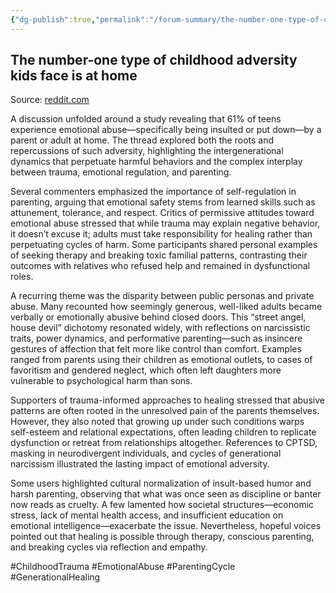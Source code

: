 ```yaml
---
{"dg-publish":true,"permalink":"/forum-summary/the-number-one-type-of-childhood-adversity-kids-face-is-at-home/","title":"The number-one type of childhood adversity kids face is at home","tags":["article","summary"],"created":"2025-07-06T09:45:56.379+07:00","updated":"2025-08-07T06:03:04.597+07:00"}
---
```



## The number-one type of childhood adversity kids face is at home  

Source: [reddit.com](https://old.reddit.com/r/science/comments/1gy52gd/the_numberone_type_of_childhood_adversity_kids/)

A discussion unfolded around a study revealing that 61% of teens experience emotional abuse—specifically being insulted or put down—by a parent or adult at home. The thread explored both the roots and repercussions of such adversity, highlighting the intergenerational dynamics that perpetuate harmful behaviors and the complex interplay between trauma, emotional regulation, and parenting.

Several commenters emphasized the importance of self-regulation in parenting, arguing that emotional safety stems from learned skills such as attunement, tolerance, and respect. Critics of permissive attitudes toward emotional abuse stressed that while trauma may explain negative behavior, it doesn’t excuse it; adults must take responsibility for healing rather than perpetuating cycles of harm. Some participants shared personal examples of seeking therapy and breaking toxic familial patterns, contrasting their outcomes with relatives who refused help and remained in dysfunctional roles.

A recurring theme was the disparity between public personas and private abuse. Many recounted how seemingly generous, well-liked adults became verbally or emotionally abusive behind closed doors. This “street angel, house devil” dichotomy resonated widely, with reflections on narcissistic traits, power dynamics, and performative parenting—such as insincere gestures of affection that felt more like control than comfort. Examples ranged from parents using their children as emotional outlets, to cases of favoritism and gendered neglect, which often left daughters more vulnerable to psychological harm than sons.

Supporters of trauma-informed approaches to healing stressed that abusive patterns are often rooted in the unresolved pain of the parents themselves. However, they also noted that growing up under such conditions warps self-esteem and relational expectations, often leading children to replicate dysfunction or retreat from relationships altogether. References to CPTSD, masking in neurodivergent individuals, and cycles of generational narcissism illustrated the lasting impact of emotional adversity.

Some users highlighted cultural normalization of insult-based humor and harsh parenting, observing that what was once seen as discipline or banter now reads as cruelty. A few lamented how societal structures—economic stress, lack of mental health access, and insufficient education on emotional intelligence—exacerbate the issue. Nevertheless, hopeful voices pointed out that healing is possible through therapy, conscious parenting, and breaking cycles via reflection and empathy.

#ChildhoodTrauma #EmotionalAbuse #ParentingCycle #GenerationalHealing

